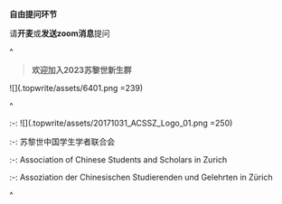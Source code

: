 **自由提问环节**

请**开麦**或**发送zoom消息**提问

^

> **欢迎加入2023苏黎世新生群**

![](.topwrite/assets/6401.png =239)

^

:-: ![](.topwrite/assets/20171031_ACSSZ_Logo_01.png =250)

:-: 苏黎世中国学生学者联合会

:-: Association of Chinese Students and Scholars in Zurich

:-: Assoziation der Chinesischen Studierenden und Gelehrten in Zürich

^
